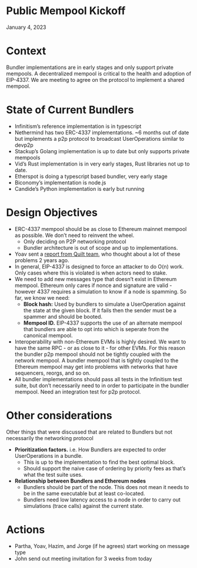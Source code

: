 # Public Mempool Kickoff
January 4, 2023

# Context

Bundler implementations are in early stages and only support private mempools. A decentralized mempool is critical to the health and adoption of EIP-4337. We are meeting to agree on the protocol to implement a shared mempool.

# State of Current Bundlers

- Infinitism’s reference implementation is in typescript
- Nethermind has two ERC-4337 implementations. ~6 months out of date but implements a p2p protocol to broadcast UserOperations similar to devp2p
- Stackup’s Golang implementation is up to date but only supports private mempools
- Vid’s Rust implementation is in very early stages, Rust libraries not up to date.
- Etherspot is doing a typescript based bundler, very early stage
- Biconomy’s implementation is node.js
- Candide’s Python implementation is early but running

# Design Objectives

- ERC-4337 mempool should be as close to Ethereum mainnet mempool as possible. We don’t need to reinvent the wheel.
    - Only deciding on P2P networking protocol
    - Bundler architecture is out of scope and up to implementations.
- Yoav sent a [report from Quilt team](https://ethresear.ch/t/dos-vectors-in-account-abstraction-aa-or-validation-generalization-a-case-study-in-geth/7937), who thought about a lot of these problems 2 years ago.
- In general, EIP-4337 is designed to force an attacker to do O(n) work. Only cases where this is violated is when actors need to stake.
- We need to add new messages type that doesn’t exist in Ethereum mempool. Ethereum only cares if nonce and signature are valid - however 4337 requires a simulation to know if a node is spamming. So far, we know we need:
    - **Block hash:** Used by bundlers to simulate a UserOperation against the state at the given block. If it fails then the sender must be a spammer and should be booted.
    - **Mempool ID.** EIP-4337 supports the use of an alternate mempool that bundlers are able to opt into which is seperate from the canonical mempool.
- Interoperability with non-Ethereum EVMs is highly desired. We want to have the same RPC - or as close to it - for other EVMs. For this reason the bundler p2p mempool should not be tightly coupled with the network mempool. A bundler mempool that is tightly coupled to the Ethereum mempool may get into problems with networks that have sequencers, reorgs, and so on.
- All bundler implementations should pass all tests in the Infinitism test suite, but don’t necessarily need to in order to participate in the bundler mempool. Need an integration test for p2p protocol.

# Other considerations

Other things that were discussed that are related to Bundlers but not necessarily the networking protocol

- **********Prioritization factors.********** i.e. How Bundlers are expected to order UserOperations in a bundle.
    - This is up to the implementation to find the best optimal block.
    - Should support the naive case of ordering by priority fees as that’s what the test suite uses.
- **Relationship between Bundlers and Ethereum nodes**
    - Bundlers should be part of the node. This does not mean it needs to be in the same executable but at least co-located.
    - Bundlers need low latency access to a node in order to carry out simulations (trace calls) against the current state.

# Actions

- Partha, Yoav, Hazim, and Jorge (if he agrees) start working on message type
- John send out meeting invitation for 3 weeks from today
